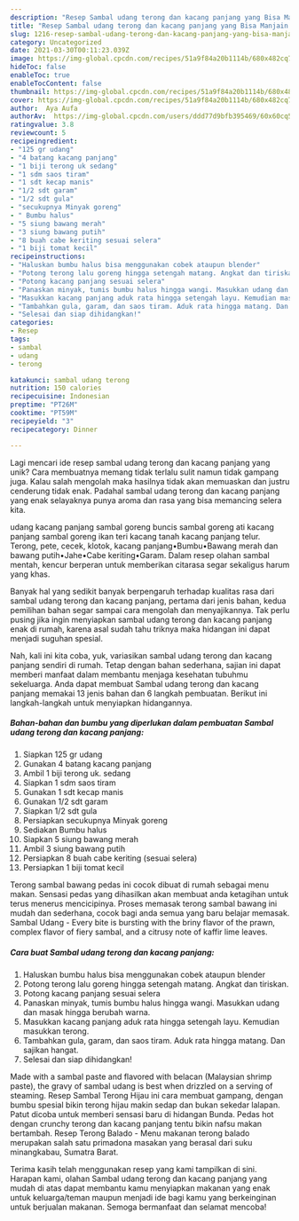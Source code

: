 ```yaml
---
description: "Resep Sambal udang terong dan kacang panjang yang Bisa Manjain Lidah"
title: "Resep Sambal udang terong dan kacang panjang yang Bisa Manjain Lidah"
slug: 1216-resep-sambal-udang-terong-dan-kacang-panjang-yang-bisa-manjain-lidah
category: Uncategorized
date: 2021-03-30T00:11:23.039Z
image: https://img-global.cpcdn.com/recipes/51a9f84a20b1114b/680x482cq70/sambal-udang-terong-dan-kacang-panjang-foto-resep-utama.jpg
hideToc: false
enableToc: true
enableTocContent: false
thumbnail: https://img-global.cpcdn.com/recipes/51a9f84a20b1114b/680x482cq70/sambal-udang-terong-dan-kacang-panjang-foto-resep-utama.jpg
cover: https://img-global.cpcdn.com/recipes/51a9f84a20b1114b/680x482cq70/sambal-udang-terong-dan-kacang-panjang-foto-resep-utama.jpg
author:  Aya Aufa
authorAv:  https://img-global.cpcdn.com/users/ddd77d9bfb395469/60x60cq50/avatar.jpg
ratingvalue: 3.8
reviewcount: 5
recipeingredient:
- "125 gr udang"
- "4 batang kacang panjang"
- "1 biji terong uk sedang"
- "1 sdm saos tiram"
- "1 sdt kecap manis"
- "1/2 sdt garam"
- "1/2 sdt gula"
- "secukupnya Minyak goreng"
- " Bumbu halus"
- "5 siung bawang merah"
- "3 siung bawang putih"
- "8 buah cabe keriting sesuai selera"
- "1 biji tomat kecil"
recipeinstructions:
- "Haluskan bumbu halus bisa menggunakan cobek ataupun blender"
- "Potong terong lalu goreng hingga setengah matang. Angkat dan tiriskan."
- "Potong kacang panjang sesuai selera"
- "Panaskan minyak, tumis bumbu halus hingga wangi. Masukkan udang dan masak hingga berubah warna."
- "Masukkan kacang panjang aduk rata hingga setengah layu. Kemudian masukkan terong."
- "Tambahkan gula, garam, dan saos tiram. Aduk rata hingga matang. Dan sajikan hangat."
- "Selesai dan siap dihidangkan!"
categories:
- Resep
tags:
- sambal
- udang
- terong

katakunci: sambal udang terong 
nutrition: 150 calories
recipecuisine: Indonesian
preptime: "PT26M"
cooktime: "PT59M"
recipeyield: "3"
recipecategory: Dinner

---
```



Lagi mencari ide resep sambal udang terong dan kacang panjang yang unik? Cara membuatnya memang tidak terlalu sulit namun tidak gampang juga. Kalau salah mengolah maka hasilnya tidak akan memuaskan dan justru cenderung tidak enak. Padahal sambal udang terong dan kacang panjang yang enak selayaknya punya aroma dan rasa yang bisa memancing selera kita.


udang kacang panjang sambal goreng buncis sambal goreng ati kacang panjang sambal goreng ikan teri kacang tanah kacang panjang telur. Terong, pete, cecek, klotok, kacang panjang•Bumbu•Bawang merah dan bawang putih•Jahe•Cabe keriting•Garam. Dalam resep olahan sambal mentah, kencur berperan untuk memberikan citarasa segar sekaligus harum yang khas.

Banyak hal yang sedikit banyak berpengaruh terhadap kualitas rasa dari sambal udang terong dan kacang panjang, pertama dari jenis bahan, kedua pemilihan bahan segar sampai cara mengolah dan menyajikannya. Tak perlu pusing jika ingin menyiapkan sambal udang terong dan kacang panjang enak di rumah, karena asal sudah tahu triknya maka hidangan ini dapat menjadi suguhan spesial.


Nah, kali ini kita coba, yuk, variasikan sambal udang terong dan kacang panjang sendiri di rumah. Tetap dengan bahan sederhana, sajian ini dapat memberi manfaat dalam membantu menjaga kesehatan tubuhmu sekeluarga. Anda dapat membuat Sambal udang terong dan kacang panjang memakai 13 jenis bahan dan 6 langkah pembuatan. Berikut ini langkah-langkah untuk menyiapkan hidangannya.

<!--inarticleads1-->

##### Bahan-bahan dan bumbu yang diperlukan dalam pembuatan Sambal udang terong dan kacang panjang:

1. Siapkan 125 gr udang
1. Gunakan 4 batang kacang panjang
1. Ambil 1 biji terong uk. sedang
1. Siapkan 1 sdm saos tiram
1. Gunakan 1 sdt kecap manis
1. Gunakan 1/2 sdt garam
1. Siapkan 1/2 sdt gula
1. Persiapkan secukupnya Minyak goreng
1. Sediakan  Bumbu halus
1. Siapkan 5 siung bawang merah
1. Ambil 3 siung bawang putih
1. Persiapkan 8 buah cabe keriting (sesuai selera)
1. Persiapkan 1 biji tomat kecil


Terong sambal bawang pedas ini cocok dibuat di rumah sebagai menu makan. Sensasi pedas yang dihasilkan akan membuat anda ketagihan untuk terus menerus mencicipinya. Proses memasak terong sambal bawang ini mudah dan sederhana, cocok bagi anda semua yang baru belajar memasak. Sambal Udang - Every bite is bursting with the briny flavor of the prawn, complex flavor of fiery sambal, and a citrusy note of kaffir lime leaves. 

<!--inarticleads2-->

##### Cara buat Sambal udang terong dan kacang panjang:

1. Haluskan bumbu halus bisa menggunakan cobek ataupun blender
1. Potong terong lalu goreng hingga setengah matang. Angkat dan tiriskan.
1. Potong kacang panjang sesuai selera
1. Panaskan minyak, tumis bumbu halus hingga wangi. Masukkan udang dan masak hingga berubah warna.
1. Masukkan kacang panjang aduk rata hingga setengah layu. Kemudian masukkan terong.
1. Tambahkan gula, garam, dan saos tiram. Aduk rata hingga matang. Dan sajikan hangat.
1. Selesai dan siap dihidangkan!

Made with a sambal paste and flavored with belacan (Malaysian shrimp paste), the gravy of sambal udang is best when drizzled on a serving of steaming. Resep Sambal Terong Hijau ini cara membuat gampang, dengan bumbu spesial bikin terong hijau makin sedap dan bukan sekedar lalapan. Patut dicoba untuk memberi sensasi baru di hidangan Bunda. Pedas hot dengan crunchy terong dan kacang panjang tentu bikin nafsu makan bertambah. Resep Terong Balado - Menu makanan terong balado merupakan salah satu primadona masakan yang berasal dari suku minangkabau, Sumatra Barat. 

Terima kasih telah menggunakan resep yang kami tampilkan di sini. Harapan kami, olahan Sambal udang terong dan kacang panjang yang mudah di atas dapat membantu kamu menyiapkan makanan yang enak untuk keluarga/teman maupun menjadi ide bagi kamu yang berkeinginan untuk berjualan makanan. Semoga bermanfaat dan selamat mencoba!
